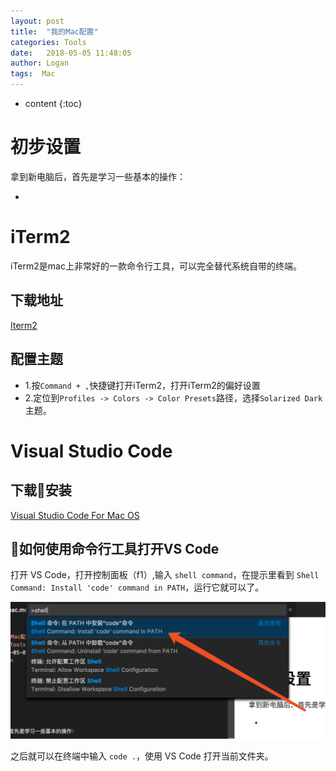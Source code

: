 ```yaml
---
layout: post
title:  "我的Mac配置"
categories: Tools
date:   2018-05-05 11:48:05
author: Logan
tags:  Mac
---
```


* content
{:toc}

# 初步设置

拿到新电脑后，首先是学习一些基本的操作：

- 

# iTerm2

iTerm2是mac上非常好的一款命令行工具，可以完全替代系统自带的终端。

## 下载地址

[Iterm2](https://www.iterm2.com/)

## 配置主题

- 1.按`Command + ,`快捷键打开iTerm2，打开iTerm2的偏好设置
- 2.定位到`Profiles -> Colors -> Color Presets`路径，选择`Solarized Dark`主题。


# Visual Studio Code

## 下载安装

[Visual Studio Code For Mac OS](https://code.visualstudio.com/)

## 如何使用命令行工具打开VS Code

打开 VS Code，打开控制面板（f1）,输入 `shell command`，在提示里看到 `Shell Command: Install 'code' command in PATH`，运行它就可以了。

![如何使用命令行工具打开VS Code](https://raw.githubusercontent.com/logan70/logan70.github.io/master/images/2018-05-05/mac-01.png "如何使用命令行工具打开VS Code")

之后就可以在终端中输入 `code .`，使用 VS Code 打开当前文件夹。 




